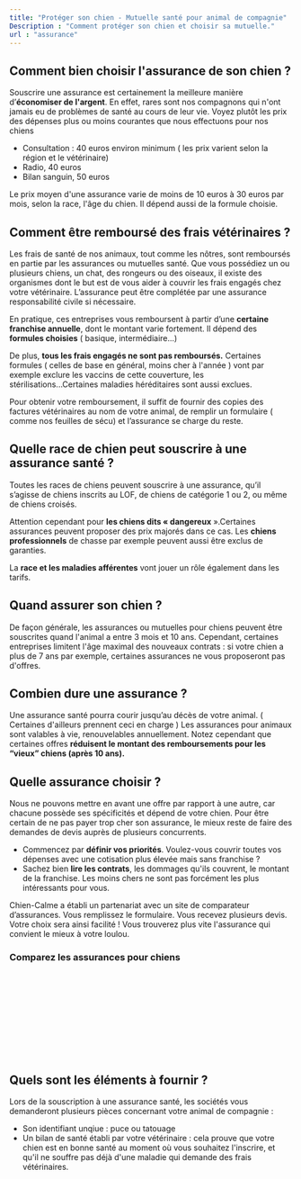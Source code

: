 ```yaml
---
title: "Protéger son chien - Mutuelle santé pour animal de compagnie"
Description : "Comment protéger son chien et choisir sa mutuelle."
url : "assurance"
---
```

## Comment bien choisir l'assurance de son chien ? ##
Souscrire une assurance est certainement la meilleure manière d’<b>économiser de l'argent</b>. En effet, rares sont nos compagnons qui n'ont jamais eu de problèmes de santé au cours de leur vie.
Voyez plutôt les prix des dépenses plus ou moins courantes que nous effectuons pour nos chiens
 <ul><li>Consultation : 40 euros environ minimum ( les prix varient selon la région et le vétérinaire)</li>
 <li>Radio, 40 euros </li>
 <li>Bilan sanguin, 50 euros </li></ul>
Le prix moyen d'une assurance varie de moins de 10 euros à 30 euros par mois, selon la race, l'âge du chien. Il dépend aussi de la formule choisie.


## Comment être remboursé des frais vétérinaires ?

Les frais de santé de nos animaux, tout comme les nôtres, sont remboursés en partie par les assurances ou mutuelles santé. Que vous possédiez un ou plusieurs chiens, un chat, des rongeurs ou des oiseaux, il existe des organismes dont le but est de vous aider à couvrir les frais engagés chez votre vétérinaire. L’assurance peut être complétée par une assurance responsabilité civile si nécessaire.

En pratique, ces entreprises vous remboursent à partir d’une <b>certaine franchise annuelle</b>, dont le montant varie fortement. Il dépend des <b>formules choisies</b> ( basique, intermédiaire...)

De plus, <b>tous les frais engagés ne sont pas remboursés.</b> Certaines formules ( celles de base en général, moins cher à l'année ) vont par exemple exclure les vaccins de cette couverture, les stérilisations...Certaines maladies héréditaires sont aussi exclues.

Pour obtenir votre remboursement, il suffit de fournir des copies des factures vétérinaires au nom de votre animal, de remplir un formulaire ( comme nos feuilles de sécu) et l’assurance se charge du reste.

## Quelle race de chien peut souscrire à une assurance santé ?

Toutes les races de chiens peuvent souscrire à une assurance, qu’il s’agisse de chiens inscrits au LOF, de chiens de catégorie 1 ou 2, ou même de chiens croisés.

Attention cependant pour <b>les chiens dits « dangereux</b> ».Certaines assurances peuvent proposer des prix majorés dans ce cas. Les <b>chiens professionnels</b> de chasse par exemple peuvent aussi être exclus de garanties.

La <b>race et les maladies afférentes</b> vont jouer un rôle également dans les tarifs.

## Quand assurer son chien ?
De façon générale, les assurances ou mutuelles pour chiens peuvent être souscrites quand l'animal a entre 3 mois et 10 ans. Cependant, certaines entreprises limitent l'âge maximal des nouveaux contrats : si votre chien a plus de 7 ans par exemple, certaines assurances ne vous proposeront pas d'offres.

## Combien dure une assurance ? ##
  Une assurance santé pourra courir jusqu’au décès de votre animal. ( Certaines d'ailleurs prennent ceci en charge ) Les assurances pour animaux sont valables à vie, renouvelables annuellement. Notez cependant que certaines offres <b>réduisent le montant des remboursements pour les “vieux” chiens (après 10 ans).</b>

## Quelle assurance choisir ?
Nous ne pouvons mettre en avant une offre par rapport à une autre, car chacune possède ses spécificités et dépend de votre chien. Pour être certain de ne pas payer trop cher son assurance, le mieux reste de faire des demandes de devis auprès de plusieurs concurrents.
<ul>
<li>Commencez par <b>définir vos priorités</b>. Voulez-vous couvrir toutes vos dépenses avec une cotisation plus élevée mais sans franchise ? </li>
<li>Sachez bien <b>lire les contrats</b>, les dommages qu'ils couvrent, le montant de la franchise. Les moins chers ne sont pas forcément les plus intéressants pour vous. </li></ul>


Chien-Calme a établi un partenariat avec un site de comparateur d’assurances. Vous remplissez le formulaire. Vous recevez plusieurs devis. Votre choix sera ainsi facilité ! Vous trouverez plus vite l'assurance qui convient le mieux à votre loulou.

### Comparez les assurances pour chiens


<!-- DEBUT Marque blanche MH -->
<script src="http://www.lecomparateurassurance.com/Scripts/00_Master/marqueBlanche.aspx" type="text/javascript" ></script>
<div id="erreurLCA"></div>
<div id="divLCA"><iframe id="FrnLCA" frameborder="0" scrolling="no"></iframe></div>
<script type="text/javascript">
       CreateFrame("Chien-calme.com");
</script>


## Quels sont les éléments à fournir ?
Lors de la souscription à une assurance santé, les sociétés vous demanderont plusieurs pièces concernant votre animal de compagnie :

* Son identifiant unqiue : puce ou tatouage
* Un bilan de santé établi par votre vétérinaire  : cela prouve que votre chien est en bonne santé au moment où vous souhaitez l'inscrire, et qu'il ne souffre pas déjà d'une maladie qui demande des frais vétérinaires.
